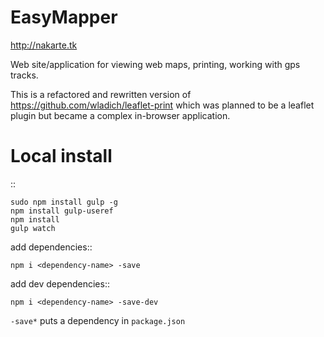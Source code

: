 EasyMapper
==========
http://nakarte.tk

Web site/application for viewing web maps, printing, working with gps tracks.

This is a refactored and rewritten version of https://github.com/wladich/leaflet-print which was planned to be a leaflet plugin but became a complex in-browser application.


Local install
=============

::

    sudo npm install gulp -g
    npm install gulp-useref
    npm install
    gulp watch

add dependencies::

    npm i <dependency-name> -save

add dev dependencies::

    npm i <dependency-name> -save-dev

`-save*` puts a dependency in `package.json`
